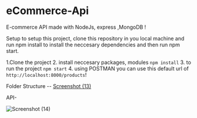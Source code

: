 # eCommerce-Api

E-commerce API made with NodeJs, express ,MongoDB !


Setup
to setup this project, clone this repository in you local machine and run npm install to install the neccesary dependencies and then run npm start.

1.Clone the project
2. install neccesary packages, modules `npm install`
3. to run the project `npm start`
4. using POSTMAN you can use this default url of `http://localhost:8000/products`!


Folder Structure -- 
[Screenshot (13)](https://user-images.githubusercontent.com/75128959/236529415-ad5950b2-3cce-4fcf-b790-262f8f66a82e.png)

API- 

![Screenshot (14)](https://user-images.githubusercontent.com/75128959/236529608-fec98934-d708-4e34-b9c7-cbe79074c7bf.png)
